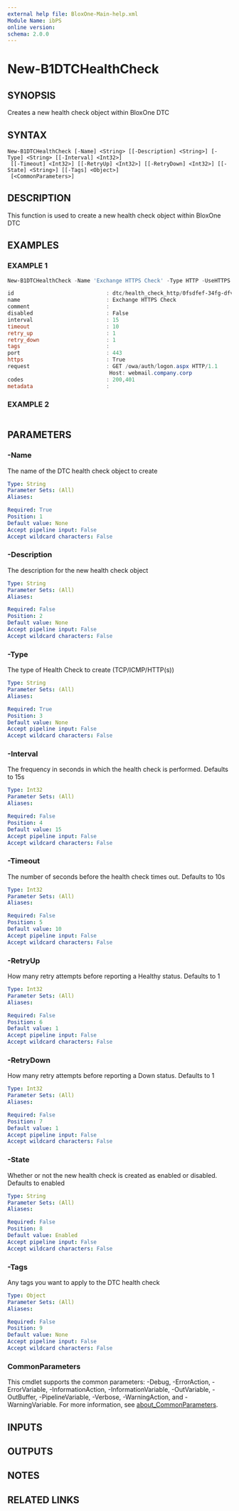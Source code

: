 ```yaml
---
external help file: BloxOne-Main-help.xml
Module Name: ibPS
online version:
schema: 2.0.0
---
```


# New-B1DTCHealthCheck

## SYNOPSIS
Creates a new health check object within BloxOne DTC

## SYNTAX

```
New-B1DTCHealthCheck [-Name] <String> [[-Description] <String>] [-Type] <String> [[-Interval] <Int32>]
 [[-Timeout] <Int32>] [[-RetryUp] <Int32>] [[-RetryDown] <Int32>] [[-State] <String>] [[-Tags] <Object>]
 [<CommonParameters>]
```

## DESCRIPTION
This function is used to create a new health check object within BloxOne DTC

## EXAMPLES

### EXAMPLE 1
```powershell
New-B1DTCHealthCheck -Name 'Exchange HTTPS Check' -Type HTTP -UseHTTPS -Port 443 -HTTPRequest "GET /owa/auth/logon.aspx HTTP/1.1`nHost: webmail.company.corp"

id                             : dtc/health_check_http/0fsdfef-34fg-dfvr-9dxf-svev4vgv21d9
name                           : Exchange HTTPS Check
comment                        : 
disabled                       : False
interval                       : 15
timeout                        : 10
retry_up                       : 1
retry_down                     : 1
tags                           : 
port                           : 443
https                          : True
request                        : GET /owa/auth/logon.aspx HTTP/1.1
                                Host: webmail.company.corp
codes                          : 200,401
metadata                       :
```

### EXAMPLE 2
```powershell

```

## PARAMETERS

### -Name
The name of the DTC health check object to create

```yaml
Type: String
Parameter Sets: (All)
Aliases:

Required: True
Position: 1
Default value: None
Accept pipeline input: False
Accept wildcard characters: False
```

### -Description
The description for the new health check object

```yaml
Type: String
Parameter Sets: (All)
Aliases:

Required: False
Position: 2
Default value: None
Accept pipeline input: False
Accept wildcard characters: False
```

### -Type
The type of Health Check to create (TCP/ICMP/HTTP(s))

```yaml
Type: String
Parameter Sets: (All)
Aliases:

Required: True
Position: 3
Default value: None
Accept pipeline input: False
Accept wildcard characters: False
```

### -Interval
The frequency in seconds in which the health check is performed.
Defaults to 15s

```yaml
Type: Int32
Parameter Sets: (All)
Aliases:

Required: False
Position: 4
Default value: 15
Accept pipeline input: False
Accept wildcard characters: False
```

### -Timeout
The number of seconds before the health check times out.
Defaults to 10s

```yaml
Type: Int32
Parameter Sets: (All)
Aliases:

Required: False
Position: 5
Default value: 10
Accept pipeline input: False
Accept wildcard characters: False
```

### -RetryUp
How many retry attempts before reporting a Healthy status.
Defaults to 1

```yaml
Type: Int32
Parameter Sets: (All)
Aliases:

Required: False
Position: 6
Default value: 1
Accept pipeline input: False
Accept wildcard characters: False
```

### -RetryDown
How many retry attempts before reporting a Down status.
Defaults to 1

```yaml
Type: Int32
Parameter Sets: (All)
Aliases:

Required: False
Position: 7
Default value: 1
Accept pipeline input: False
Accept wildcard characters: False
```

### -State
Whether or not the new health check is created as enabled or disabled.
Defaults to enabled

```yaml
Type: String
Parameter Sets: (All)
Aliases:

Required: False
Position: 8
Default value: Enabled
Accept pipeline input: False
Accept wildcard characters: False
```

### -Tags
Any tags you want to apply to the DTC health check

```yaml
Type: Object
Parameter Sets: (All)
Aliases:

Required: False
Position: 9
Default value: None
Accept pipeline input: False
Accept wildcard characters: False
```

### CommonParameters
This cmdlet supports the common parameters: -Debug, -ErrorAction, -ErrorVariable, -InformationAction, -InformationVariable, -OutVariable, -OutBuffer, -PipelineVariable, -Verbose, -WarningAction, and -WarningVariable. For more information, see [about_CommonParameters](http://go.microsoft.com/fwlink/?LinkID=113216).

## INPUTS

## OUTPUTS

## NOTES

## RELATED LINKS
